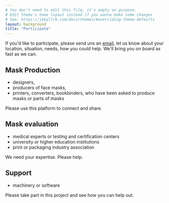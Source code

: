 ```yaml
---
# You don't need to edit this file, it's empty on purpose.
# Edit theme's home layout instead if you wanna make some changes
# See: https://jekyllrb.com/docs/themes/#overriding-theme-defaults
layout: background
title: "Participate"
---
```


If you'd like to participate, please send uns an
[email](info@diecutfacemasks.org), let us know about your location, situation,
needs, how you could help. We'll bring you on board as fast as we can.

## Mask Production

- designers,
- producers of face masks,
- printers, converters, bookbinders, who have been asked to produce masks or parts of masks

Please use this platform to connect and share.

## Mask evaluation
- medical experts or testing and certification centers
- university or higher education institutions
- print or packaging industry association

We need your expertise. Please help.

## Support

- machinery or software

Please take part in this project and see how you can help out.
